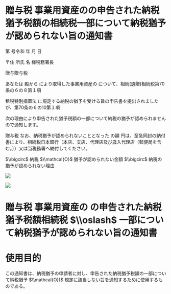 # 贈与税 事業用資産のの申告された納税猶予税額の相続税一部について納税猶予が認められない旨の通知書

第 号令和 年 月 日

〒住 所氏 名 様税務署長

贈与贈与税

あなたは 殿から により取得した事業用資産の について、相続(遺贈)相続税第70条の６の８第１項

租税特別措置法 に規定する納税の猶予を受ける旨の申告書を提出されましたが、第70条の６の10第１項

次の理由により申告された猶予税額の一部について納税の猶予が認められませんので通知します。

贈与税 なお、納税猶予が認められないこととなった の額 円は、至急同封の納付書により、相続税日本銀行（本店、支店、代理店及び歳入代理店（郵便局を含む。））又は当税務署へ納付してください。

$\\bigcirc$ 納税 $\\mathcal{O}$ 猶予が認められない金額 $\\bigcirc$ 納税の猶予が認められない理由

![](https://www.nta.go.jp/tmp/7fbce453-a351-4f95-be48-0aaa31a7881d/images/25afb15aa07669c4e353b31ed5fdc8a425e696774d655a631771cebabbb79adf.jpg)

![](https://www.nta.go.jp/tmp/7fbce453-a351-4f95-be48-0aaa31a7881d/images/5d25362dd508f637f329e36293a137a180196210adf8b5376f7d7001b8423337.jpg)

# 贈与税 事業用資産の の申告された納税猶予税額相続税 $\\oslash$ 一部について納税猶予が認められない旨の通知書

# 使用目的

この通知書は、納税猶予の申請者に対し、申告された納税猶予税額の一部について納税猶予 $\\mathcal{O})$ 規定に該当しない旨を通知するために使用するものである。